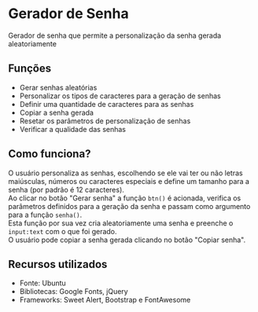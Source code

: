 # Gerador de Senha

Gerador de senha que permite a personalização da senha gerada aleatoriamente

## Funções

- Gerar senhas aleatórias
- Personalizar os tipos de caracteres para a geração de senhas
- Definir uma quantidade de caracteres para as senhas
- Copiar a senha gerada
- Resetar os parâmetros de personalização de senhas
- Verificar a qualidade das senhas

## Como funciona?

O usuário personaliza as senhas, escolhendo se ele vai ter ou não letras maiúsculas, números ou caracteres especiais e define um tamanho para a senha (por padrão é 12 caracteres). <br>
Ao clicar no botão "Gerar senha" a função `btn()` é acionada, verifica os parâmetros definidos para a geração da senha e passam como argumento para a função `senha()`. <br>
Esta função por sua vez cria aleatoriamente uma senha e preenche o `input:text` com o que foi gerado. <br>
O usuário pode copiar a senha gerada clicando no botão "Copiar senha".

## Recursos utilizados

- Fonte: Ubuntu
- Bibliotecas: Google Fonts, jQuery
- Frameworks: Sweet Alert, Bootstrap e FontAwesome